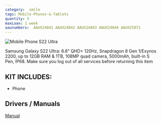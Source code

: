 ```yaml
---
category:  smile
tags: Mobile-Phones-&-Tablets
quantity: 5
maxLoan: 1 week
aaunumbers:  AAUX24041 AAUX24042 AAUX24043 AAUX24044 AAUX25071
---
```

![Mobile Phone S22 Ultra](https://fdn2.gsmarena.com/vv/pics/samsung/samsung-galaxy-s20-2.jpg)

Samsung Galaxy S22 Ultra: 6.8" QHD+ 120Hz, Snapdragon 8 Gen 1/Exynos 2200, up to 12GB RAM & 1TB, 108MP quad camera, 5000mAh, built-in S Pen, IP68. Make sure you log out of all services before returning this item
## KIT INCLUDES:
-  Phone

## Drivers / Manuals
[Manual](https://www.samsung.com/us/business/support/owners/product/galaxy-s22-ultra-unlocked/)




